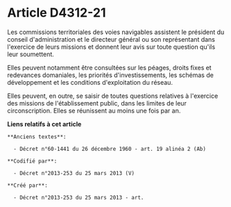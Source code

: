 # Article D4312-21

Les commissions territoriales des voies navigables assistent le président du conseil d'administration et le directeur général
ou son représentant dans l'exercice de leurs missions et donnent leur avis sur toute question qu'ils leur soumettent.

Elles peuvent notamment être consultées sur les péages, droits fixes et redevances domaniales, les priorités
d'investissements, les schémas de développement et les conditions d'exploitation du réseau.

Elles peuvent, en outre, se saisir de toutes questions relatives à l'exercice des missions de l'établissement public, dans
les limites de leur circonscription. Elles se réunissent au moins une fois par an.

**Liens relatifs à cet article**

	**Anciens textes**:

	  - Décret n°60-1441 du 26 décembre 1960 - art. 19 alinéa 2 (Ab)

	**Codifié par**:

	  - Décret n°2013-253 du 25 mars 2013 (V)

	**Créé par**:

	  - Décret n°2013-253 du 25 mars 2013 - art.
